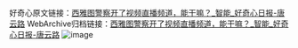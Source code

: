 好奇心原文链接：[西雅图警察开了视频直播频道，能干嘛？_智能_好奇心日报-唐云路](https://www.qdaily.com/articles/7003.html)
WebArchive归档链接：[西雅图警察开了视频直播频道，能干嘛？_智能_好奇心日报-唐云路](http://web.archive.org/web/20160803015054/http://www.qdaily.com/articles/7003.html)
![image](http://ww3.sinaimg.cn/large/007d5XDply1g3wbccx3hej30u02t94qp)
